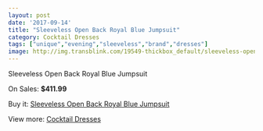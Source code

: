 ```yaml
---
layout: post
date: '2017-09-14'
title: "Sleeveless Open Back Royal Blue Jumpsuit"
category: Cocktail Dresses
tags: ["unique","evening","sleeveless","brand","dresses"]
image: http://img.transblink.com/19549-thickbox_default/sleeveless-open-back-royal-blue-jumpsuit.jpg
---
```

Sleeveless Open Back Royal Blue Jumpsuit

On Sales: **$411.99**
<a href="https://www.transblink.com/en/cocktail-dresses/6153-sleeveless-open-back-royal-blue-jumpsuit.html"><amp-img layout="responsive" width="600" height="600" src="//img.transblink.com/19549-thickbox_default/sleeveless-open-back-royal-blue-jumpsuit.jpg" alt="Sleeveless Open Back Royal Blue Jumpsuit 0" /></a>
<a href="https://www.transblink.com/en/cocktail-dresses/6153-sleeveless-open-back-royal-blue-jumpsuit.html"><amp-img layout="responsive" width="600" height="600" src="//img.transblink.com/19550-thickbox_default/sleeveless-open-back-royal-blue-jumpsuit.jpg" alt="Sleeveless Open Back Royal Blue Jumpsuit 1" /></a>

Buy it: [Sleeveless Open Back Royal Blue Jumpsuit](https://www.transblink.com/en/cocktail-dresses/6153-sleeveless-open-back-royal-blue-jumpsuit.html "Sleeveless Open Back Royal Blue Jumpsuit")

View more: [Cocktail Dresses](https://www.transblink.com/en/38-cocktail-dresses "Cocktail Dresses")